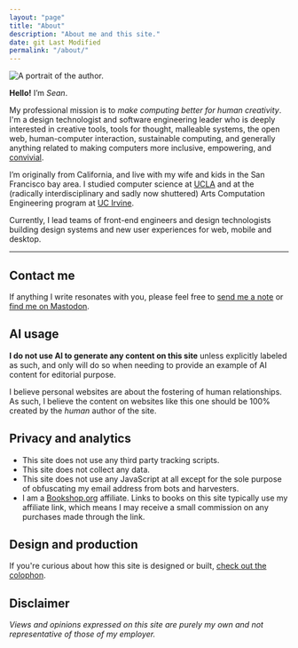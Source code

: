 ```yaml
---
layout: "page"
title: "About"
description: "About me and this site."
date: git Last Modified
permalink: "/about/"
---
```


![A portrait of the author.](/assets/images/sean_voisen_wide.webp
"A portrait of the author.")

**Hello!** I’m _Sean_.

My professional mission is to _make computing better for human creativity_. I'm a design technologist and software engineering leader who is deeply interested in creative tools, tools for thought, malleable systems, the open web, human-computer interaction, sustainable computing, and generally anything related to making computers more inclusive, empowering, and [convivial](https://archive.org/details/illich-conviviality).

I’m originally from California, and live with my wife and kids in the San Francisco bay area. I studied computer science at [UCLA](https://www.ucla.edu) and at the (radically interdisciplinary and sadly now shuttered) Arts Computation Engineering program at [UC Irvine](https://www.uci.edu). 

Currently, I lead teams of front-end engineers and design technologists building design systems and new user experiences for web, mobile and desktop.

---

## Contact me

If anything I write resonates with you, please feel free to <a href="#" class="eml-protected">send me a note</a> or [find me on Mastodon](https://front-end.social/@svoisen).

## AI usage

**I do not use AI to generate any content on this site** unless explicitly labeled as such, and only will do so when needing to provide an example of AI content for editorial purpose. 

I believe personal websites are about the fostering of human relationships. As such, I believe the content on websites like this one should be 100% created by the *human* author of the site. 

## Privacy and analytics

- This site does not use any third party tracking scripts. 
- This site does not collect any data. 
- This site does not use any JavaScript at all except for the sole purpose of obfuscating my email address from bots and harvesters.
- I am a [Bookshop.org](https://bookshop.org) affiliate. Links to books on this site typically use my affiliate link, which means I may receive a small commission on any purchases made through the link.

## Design and production 

If you're curious about how this site is designed or built, [check out the colophon](/colophon/).

## Disclaimer

_Views and opinions expressed on this site are purely my own and not representative of those of my employer._

<script>
    function decode(encodedString) {
        var email = ''; 
        var keyInHex = encodedString.substr(0, 2);
        var key = parseInt(keyInHex, 16);
        for (var n = 2; n < encodedString.length; n += 2) {
            var charInHex = encodedString.substr(n, 2)
            var char = parseInt(charInHex, 16);
            var output = char ^ key;
            email += String.fromCharCode(output);
        }

        return email;
    }

    window.addEventListener('DOMContentLoaded', function() {
        const allElements = document.getElementsByClassName('eml-protected');
        const eml = decode('582b3d3936182e37312b3d3676372a3f');
        for (let i = 0; i < allElements.length; i++) {
            allElements[i].href = 'mailto:' + eml;
        }
    });
</script>

